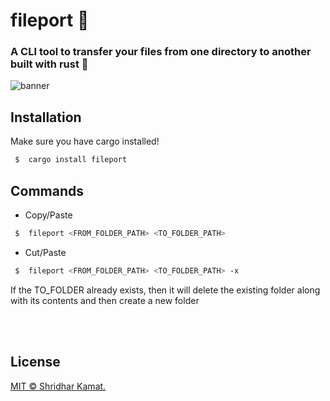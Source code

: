  
# fileport 🎈

### A CLI tool to transfer your files from one directory to another built with rust 🦀 


![banner](https://picsum.photos/id/174/1200/450)

## Installation
Make sure you have cargo installed!

```bash
 $  cargo install fileport
```

## Commands

- Copy/Paste 
```bash
 $  fileport <FROM_FOLDER_PATH> <TO_FOLDER_PATH>
```

- Cut/Paste 
```bash
 $  fileport <FROM_FOLDER_PATH> <TO_FOLDER_PATH> -x
```
If the TO_FOLDER already exists, then it will delete the existing folder along with its contents and then create a new folder

<br/><br/>

## License
    
[MIT © Shridhar Kamat.](../LICENSE)
